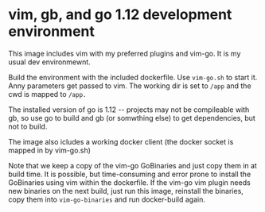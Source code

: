 # vim, gb, and go 1.12 development environment

This image includes vim with my preferred plugins and vim-go. It is my usual dev environmewnt.

Build the environment with the included dockerfile. Use `vim-go.sh` to start it. Anny parameters get passed
to vim. The working dir is set to `/app` and the cwd  is mapped to `/app.`

The installed version of go  is 1.12 -- projects  may not be compileable with gb, so use go to build and gb (or somwthing else) to get dependencies, but not to build. 

The image also icludes a working docker client (the docker socket is mapped in by vim-go.sh)

Note that we keep a copy of the vim-go GoBinaries and just copy them in at build time. It is possible, but time-consuming
and error prone to install the GoBinaries using vim within the dockerfile. If the vim-go vim plugin needs new binaries on the next build, just run this image, reinstall the binaries, copy them into `vim-go-binaries` and run docker-build again.

